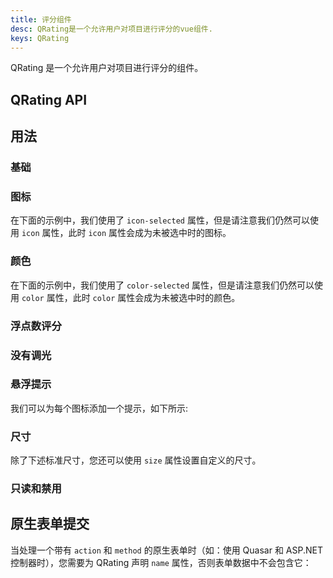 ```yaml
---
title: 评分组件
desc: QRating是一个允许用户对项目进行评分的vue组件.
keys: QRating
---
```


QRating 是一个允许用户对项目进行评分的组件。

## QRating API

<doc-api file="QRating" />

## 用法

### 基础

<doc-example title="基础" file="QRating/Basic" />

<doc-example title="自定义数字" file="QRating/Max" />

### 图标

<doc-example title="图片图标" file="QRating/Images" />

在下面的示例中，我们使用了 `icon-selected` 属性，但是请注意我们仍然可以使用 `icon` 属性，此时 `icon` 属性会成为未被选中时的图标。

<doc-example title="选中时使用不同的图标" file="QRating/SelectedIcon" />

<doc-example title="每个评分使用不同的图标" file="QRating/ArrayIcon" />

### 颜色

在下面的示例中，我们使用了 `color-selected` 属性，但是请注意我们仍然可以使用 `color` 属性，此时 `color` 属性会成为未被选中时的颜色。

<doc-example title="每个评分使用不同的颜色" file="QRating/Colors" />

### 浮点数评分

<doc-example title="打半颗星时设置不同的图标" file="QRating/HalfSelected" />

### 没有调光

<doc-example title="No dimming" file="QRating/NoDimming" />

### 悬浮提示

我们可以为每个图标添加一个提示，如下所示:

<doc-example title="搭配 QTooltip" file="QRating/SlotTip" />

### 尺寸

除了下述标准尺寸，您还可以使用 `size` 属性设置自定义的尺寸。

<doc-example title="标准尺寸" file="QRating/StandardSizes" />

### 只读和禁用

<doc-example title="只读和禁用" file="QRating/ReadonlyDisable" />

## 原生表单提交

当处理一个带有 `action` 和 `method` 的原生表单时（如：使用 Quasar 和 ASP.NET 控制器时），您需要为 QRating 声明 `name` 属性，否则表单数据中不会包含它：

<doc-example title="原生表单" file="QRating/NativeForm" />
